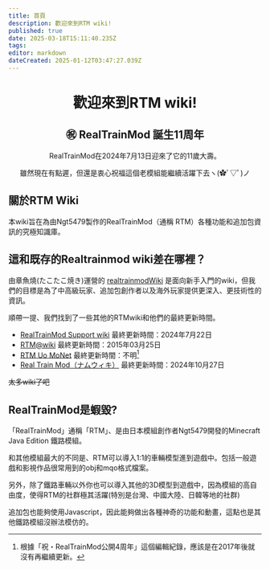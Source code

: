 ```yaml
---
title: 首頁
description: 歡迎來到RTM wiki!
published: true
date: 2025-03-18T15:11:40.235Z
tags: 
editor: markdown
dateCreated: 2025-01-12T03:47:27.039Z
---
```


<h1 style="text-align:center">歡迎來到RTM wiki!</h1>

<h2 style="text-align:center">㊗ RealTrainMod 誕生11周年</h2>

<p style="text-align:center">
  RealTrainMod在2024年7月13日迎來了它的11歲大壽。
<p style="text-align:center">
  雖然現在有點遲，但還是衷心祝福這個老模組能繼續活躍下去ヽ(✿ﾟ▽ﾟ)ノ

## 關於RTM Wiki

本wiki旨在為由Ngt5479製作的RealTrainMod（通稱 RTM）各種功能和追加包資訊的究極知識庫。

## 這和既存的Realtrainmod wiki差在哪裡？

由章魚燒(たこたこ焼き)運營的 <a href="https://gamerch.com/realtrainmod/" target="_blank">realtrainmodWiki</a> 是面向新手入門的wiki，但我們的目標是為了中高級玩家、追加包創作者以及海外玩家提供更深入、更技術性的資訊。

順帶一提、我們找到了一些其他的RTMwiki和他們的最終更新時間。

* <a href="https://wikiwiki.jp/rtm-sub/" target="_blank">RealTrainMod Support wiki</a> 最終更新時間：2024年7月22日
* <a href="https://w.atwiki.jp/ngtmods/" target="_blank">RTM@wiki</a> 最終更新時間：2015年03月25日
* <a href="http://rtm-uo-monet.wikidot.com/" target="_blank">RTM Uo MoNet</a> 最終更新時間：不明[^1]
* <a href="https://namu.wiki/w/Real%20Train%20Mod" target="_blank">Real Train Mod（ナムウィキ）</a> 最終更新時間：2024年10月27日

~~太多wiki了吧~~

## RealTrainMod是蝦毀?

「RealTrainMod」通稱「RTM」、是由日本模組創作者Ngt5479開發的Minecraft Java Edition 鐵路模組。

和其他模組最大的不同是、RTM可以導入1:1的車輛模型進到遊戲中。包括一般遊戲和影視作品很常用到的obj和mqo格式檔案。

另外，除了鐵路車輛以外你也可以導入其他的3D模型到遊戲中，因為模組的高自由度，使得RTM的社群極其活躍(特別是台灣、中國大陸、日韓等地的社群)

追加包也能夠使用Javascript，因此能夠做出各種神奇的功能和動畫，這點也是其他鐵路模組沒辦法模仿的。



[^1]: 根據「祝・RealTrainMod公開4周年」這個編輯紀錄，應該是在2017年後就沒有再繼續更新。



